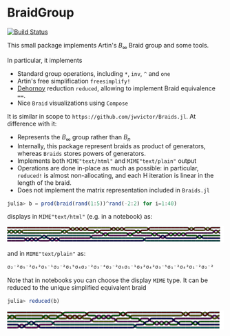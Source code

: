 # BraidGroup

[![Build Status](https://github.com/abraunst/BraidGroup.jl/actions/workflows/ci.yml/badge.svg?branch=main)](https://github.com/abraunst/BraidGroup.jl/actions/workflows/ci.yml?query=branch%3Amain)

This small package implements Artin's $B_\infty$ Braid group and some tools.

In particular, it implements 

* Standard group operations, including `*`, `inv`, `^` and `one`
* Artin's free simplification `freesimplify!`
* [Dehornoy](https://www.lmno.cnrs.fr/archives/dehornoy/Papers/Dfo.pdf) reduction `reduced`, allowing to implement Braid equivalence `==`.
* Nice `Braid` visualizations using `Compose`

It is similar in scope to `https://github.com/jwvictor/Braids.jl`. At difference with it:

* Represents the $B_\infty$ group rather than $B_n$
* Internally, this package represent braids as product of generators, whereas `Braids` stores powers of generators.
* Implements both `MIME"text/html"` and `MIME"text/plain"` output
* Operations are done in-place as much as possible: in particular, `reduced!` is almost non-allocating, and each H iteration is linear in the length of the braid.
* Does not implement the matrix representation included in `Braids.jl`



```julia
julia> b = prod(braid(rand(1:5))^rand(-2:2) for i=1:40)
```

displays in `MIME"text/html"` (e.g. in a notebook) as:

![Example Braid](braid.png)

and in `MIME"text/plain"` as:

```julia
σ₂⁻²σ₅⁻²σ₄²σ₅⁻¹σ₂⁻²σ₁⁵σ₄σ₂⁻²σ₃⁻⁴σ₂⁻²σ₅σ₁⁻¹σ₃²σ₄²σ₃⁻⁵σ₁⁻²σ₄²σ₁⁻²σ₂⁻²
```

Note that in notebooks you can choose the display `MIME` type. 
It can be reduced to the unique simplified equivalent braid

```julia
julia> reduced(b)
```

![Reduced Braid](reducedbraid.png)


